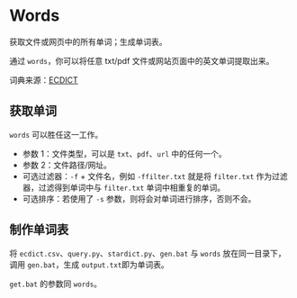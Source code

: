 # Words

获取文件或网页中的所有单词；生成单词表。

通过 `words`，你可以将任意 txt/pdf 文件或网站页面中的英文单词提取出来。

词典来源：[ECDICT](https://github.com/skywind3000/ECDICT)

## 获取单词

`words` 可以胜任这一工作。

- 参数 1：文件类型，可以是 `txt`、`pdf`、`url` 中的任何一个。
- 参数 2：文件路径/网址。
- 可选过滤器：`-f` + 文件名，例如 `-ffilter.txt` 就是将 `filter.txt` 作为过滤器，过滤得到单词中与 `filter.txt` 单词中相重复的单词。
- 可选排序：若使用了 `-s` 参数，则将会对单词进行排序，否则不会。

## 制作单词表
将 `ecdict.csv`、`query.py`、`stardict.py`、`gen.bat` 与 `words` 放在同一目录下，调用 `gen.bat`，生成 `output.txt`即为单词表。

`get.bat` 的参数同 `words`。